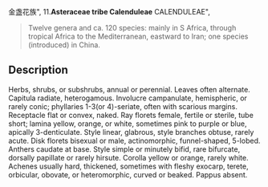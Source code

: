金盏花族",
11.**Asteraceae tribe Calenduleae** CALENDULEAE",

> Twelve genera and ca. 120 species: mainly in S Africa, through tropical Africa to the Mediterranean, eastward to Iran; one species (introduced) in China.

## Description
Herbs, shrubs, or subshrubs, annual or perennial. Leaves often alternate. Capitula radiate, heterogamous. Involucre campanulate, hemispheric, or rarely conic; phyllaries 1-3(or 4)-seriate, often with scarious margins. Receptacle flat or convex, naked. Ray florets female, fertile or sterile, tube short; lamina yellow, orange, or white, sometimes pink to purple or blue, apically 3-denticulate. Style linear, glabrous, style branches obtuse, rarely acute. Disk florets bisexual or male, actinomorphic, funnel-shaped, 5-lobed. Anthers caudate at base. Style simple or minutely bifid, rare bifurcate, dorsally papillate or rarely hirsute. Corolla yellow or orange, rarely white. Achenes usually hard, thickened, sometimes with fleshy exocarp, terete, orbicular, obovate, or heteromorphic, curved or beaked. Pappus absent.
